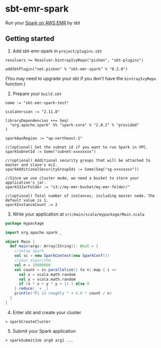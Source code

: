 # sbt-emr-spark

Run your [Spark on AWS EMR](http://docs.aws.amazon.com/emr/latest/ReleaseGuide/emr-spark-launch.html) by sbt

## Getting started

1. Add sbt-emr-spark in `project/plugins.sbt`

  ```
  resolvers += Resolver.bintrayIvyRepo("pishen", "sbt-plugins")

  addSbtPlugin("net.pishen" % "sbt-emr-spark" % "0.2.0")
  ```
   (You may need to upgrade your sbt if you don't have the `bintrayIvyRepo` function.)

2. Prepare your `build.sbt`

  ```
  name := "sbt-emr-spark-test"

  scalaVersion := "2.11.8"

  libraryDependencies ++= Seq(
    "org.apache.spark" %% "spark-core" % "2.0.2" % "provided"
  )

  sparkAwsRegion := "ap-northeast-1"

  //(optional) Set the subnet id if you want to run Spark in VPC.
  sparkSubnetId := Some("subnet-xxxxxxxx")

  //(optional) Additional security groups that will be attached to master and slave's ec2.
  sparkAdditionalSecurityGroupIds := Some(Seq("sg-xxxxxxxx"))

  //Since we use cluster mode, we need a bucket to store your application's jar.
  sparkS3JarFolder := "s3://my-emr-bucket/my-emr-folder/"

  //(optional) Total number of instances, including master node. The default value is 1.
  sparkInstanceCount := 2
  ```

3. Write your application at `src/main/scala/mypackage/Main.scala`

  ```scala
  package mypackage

  import org.apache.spark._

  object Main {
    def main(args: Array[String]): Unit = {
      //setup spark
      val sc = new SparkContext(new SparkConf())
      //your algorithm
      val n = 10000000
      val count = sc.parallelize(1 to n).map { i =>
        val x = scala.math.random
        val y = scala.math.random
        if (x * x + y * y < 1) 1 else 0
      }.reduce(_ + _)
      println("Pi is roughly " + 4.0 * count / n)
    }
  }
  ```

4. Enter sbt and create your cluster

  ```
  > sparkCreateCluster
  ```

5. Submit your Spark application

  ```
  > sparkSubmitJob arg0 arg1 ...
  ```
